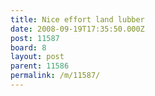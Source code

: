 ```yaml
---
title: Nice effort land lubber
date: 2008-09-19T17:35:50.000Z
post: 11587
board: 8
layout: post
parent: 11586
permalink: /m/11587/
---
```



